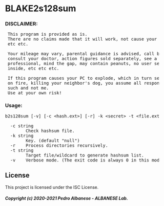 # BLAKE2s128sum
### DISCLAIMER: 
<pre>
 This program is provided as is.
 There are no claims made that it will work, not cause your pc problems,
 etc etc.
 
 Your mileage may vary, parental guidance is advised, call before you dig,
 consult your doctor, action figures sold separately, see a qualified tax
 professional, mind the gap, may contain peanuts, no user serviceable parts
 inside, etc etc etc.

 If this program causes your PC to explode, which in turn sets your house
 on fire, killing your neighbor's dog, you assume all responsibility for 
 such and not me.
 Use at your own risk!
</pre>
### Usage: 
<pre>b2s128sum [-v] [-c &lt;hash.ext&gt;] [-r] -k &lt;secret&gt; -t &lt;file.ext&gt;

  -c string
        Check hashsum file.
  -k string
        Key. (default "null")
  -r    Process directories recursively.
  -t string
        Target file/wildcard to generate hashsum list.
  -v    Verbose mode. (The exit code is always 0 in this mode)</pre>
  
## License

This project is licensed under the ISC License.

##### Copyright (c) 2020-2021 Pedro Albanese - ALBANESE Lab.
